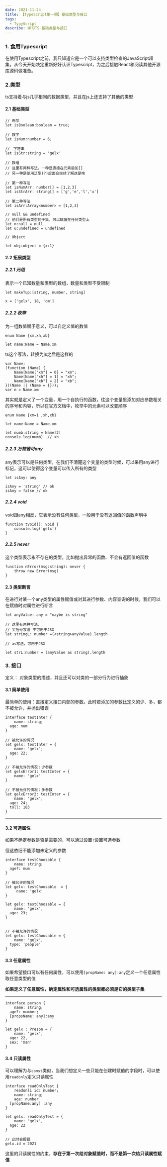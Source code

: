 ```yaml
---
date: 2021-11-24
title: 【TypeScript第一期】基础类型与接口
tags:
  - TypyScript
describe: 学习TS 基础类型与接口 
---
```


### 1. 食用Typescript



在使用Typescript之前，我只知道它是一个可以支持类型检查的JavaScript超集，从今天开始决定重新好好认识Typescript，为之后接触React和阅读其他开源库源码做准备。

### 2.类型

ts支持着与js几乎相同的数据类型，并且在js上还支持了其他的类型

#### 2.1 基础类型

```
// 布尔
let isBoolean:boolean = true;

// 数字
let isNum:number = 6;

//　字符串
let isStr:string = 'gelx'

// 数组
// 这里有两种写法，一种是直接在元素后加[]
// 另一种是使用泛型(?)后面会继续了解这是啥

// 第一种写法
let isNumArr: number[] = [1,2,3]
let isStrArr: string[] = ['g','e','l','x']

// 第二种写法
let isArr:Array<number> = [1,2,3]

// null && undefined
// 他们是所有类型的子集，可以赋值在任何类型上
let n:null = null
let u:undefined = undefined

// Object

let obj:object = {x:1}
```

#### 2.2 拓展类型

##### 2.2.1 元组

表示一个已知数量和类型的数组，数量和类型不受限制

```
let makeTup:[string, number, string]

x = ['gelx', 18, 'cm']
```

##### 2.2.2 枚举

为一组数值赋予意义，可以自定义值的数值

```
enum Name {xm,xh,xb}

let name:Name = Name.xm
```

ts这个写法，转换为js之后是这样的

```
var Name;
(function (Name) {
    Name[Name["xm"] = 0] = "xm";
    Name[Name["xh"] = 1] = "xh";
    Name[Name["xb"] = 2] = "xb";
})(Name || (Name = {}));
var n = Name.xm
```

其实就是定义了一个变量，用一个自执行的函数，往这个变量里添加对应参数相关的序号和内容，所以在官方文档中，枚举中的元素可以改变顺序

```
enum Name {xm=1 ,xh,xb}

let name:Name = Name.xm

let numb:string = Name[2] 
console.log(numb)  // xh
```

##### 2.2.3 万物皆可any

any表示可以是任何类型，在我们不清楚这个变量的类型时候，可以采用any进行标记，这可以使得这个变量可以传入所有的类型

```
let isAny: any

isAny = 'string' // ok
isAny = false // ok
```


##### 2.2.4 void

void跟any相反，它表示没有任何类型，一般用于没有返回值的函数声明中

```
function tVoid(): void {
	console.log('gelx')
}
```

##### 2.2.5 never

这个类型表示永不存在的类型，比如抛出异常的函数、不会有返回值的函数

```
function nError(msg:string): never {
	throw new Error(msg)
}
```

#### 2.3 类型断言

在进行对某一个any类型的属性赋值或对其进行参数、内容查询的时候，我们可以在赋值时对属性进行断言

```
let anyValue: any = "maybe is string"

// 这里有两种写法，
// 尖括号写法 不可用于JSX
let stringL: number =(<string>anyValue).length

// as写法，可用于JSX

let strL:number = (anyValue as string).length
```

### 3. 接口

定义： 对象类型的描述，并且还可以对类的一部分行为进行抽象



#### 3.1 简单使用

最简单的使用：直接定义接口内部的参数。此时若添加的参数比定义的少、多，都不被允许，并抛出错误

```
interface testInter {
	name: string;
  age: num
}

// 被允许的情况
let gelx: testInter = {
	name: 'gelx';
  age: 22;
}

// 不被允许的情况：少参数
let gelxError1: testInter = {
	name: 'gelx'
}

// 不被允许的情况：多参数
let gelxError2: testInter = {
	name: 'gelx';
  age: 24;
  toll: 183
}
```

****

#### 3.2 可选属性

如果不确定参数是否是需要的，可以通过设置`?`设置可选参数

但这依旧不能添加未定义的参数

```
interface testChoosable {
	name: string;
  age?: num
}

// 被允许的情况
let gelx: testChoosable  = {
	 name: 'gelx'
}

let gelx: testChoosable = {
	name: 'gelx',
  age: 23;
}


// 不被允许的情况
let gelx: testChoosable = {
	name: 'gelx',
  type: 'people'
}
```

#### 3.3 任意属性

如果希望接口可以有任何属性，可以使用`[propName: any]:any`定义一个任意属性取任意类型的值

**如果定义了任意属性，确定属性和可选属性的类型都必须是它的类型子集**

****

```
interface person {
	name: string;
  age?: number;
  [propsName: any]:any
}

let gelx : Preson = {
	name: 'gelx',
  age: 22,
  sex: 'man'
}
```

#### 3.4 只读属性

可以理解为与`const`类似，当我们想定义一些只能在创建时赋值的字段时，可以使用`readonly`定义只读属性

```
interface readOnlyTest {
	readonli id: number;
	name: string;
	age: number
  [propName:any] :any
}

let gelx: readOnlyTest = {
	name: 'gelx',
  age: 22
}

// 此时会报错
gelx.id = 2021
```

这里的只读属性的约束，**存在于第一次给对象赋值时，而不是第一次给只读属性赋值**
